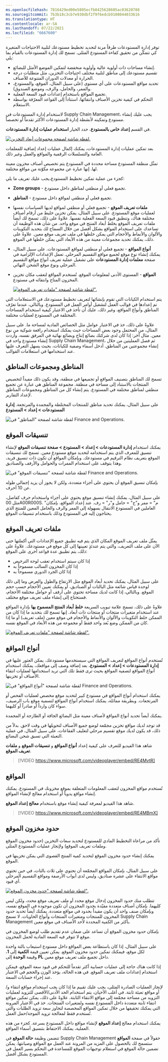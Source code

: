 ```yaml
---
ms.openlocfilehash: 7816429ed00e5805ecfb8425628605ac03620788
ms.sourcegitcommit: 7b3b18c3cb7e930dbf2f9f6edcb9108044033616
ms.translationtype: HT
ms.contentlocale: ar-SA
ms.lasthandoff: 07/22/2021
ms.locfileid: "6667600"
---
```

توفر إدارة المستودعات طرقاً مرنة لتحديد تخطيط مستودعك لتلبية الاحتياجات المتغيرة كي تتمكّن من تحقيق كفاءة المستودع المثلى. تسمح لك إدارة المستودعات بالقيام بما يلي: 

-   إنشاء مساحات ذات أولوية عالية وأولوية منخفضة لتمكين الموضع الأمثل للبضائع.
-   تقسيم مستودعك إلى مناطق لتلبية مختلف احتياجات التخزين، مثل متطلبات درجة الحرارة أو معدلات الدوران المتنوعة للأصناف.
-   تحديد مواقع المستودعات على أي مستوى (على سبيل المثال، الموقع، والمستودع، والممر، والحامل، والرف، وموضع الصندوق).
-   تجميع المواقع باستخدام إعدادات قيود السعة الفعلية.
-   التحكم في كيفية تخزين الأصناف وانتقائها، استناداً إلى القواعد المعرّفة بواسطة الاستعلام.

لاستخدام إدارة المستودعات في Supply Chain Management، يجب عليك إنشاء مستودع وتمكينه لأنشطة إدارة المستودعات الأكثر تقدماً أو تخصصاً.

في القسم **إعداد خاص بالمستودع**، حدد الخيار **استخدام عمليات إدارة المستودعات**.

[![لقطة شاشة لصفحة مجموعات أبعاد التخزين.](../media/storage-dimension-groups.png)](../media/storage-dimension-groups.png#lightbox)


بعد تمكين عمليات إدارة المستودعات، يمكنك إكمال عمليات إعداد إضافية للمعلمات العامة والتسلسلات الرقمية‬ والمواقع والعمل وغير ذلك.

تمثّل منطقة المستودع مساحة محددة في المستودع يتم تخصيص أصناف مخزون معينة لها. إنها عبارة عن مجموعة مكوّنة من مواقع مختلفة.

كجزء من عملية تمكين تخطيط المستودع،يجب عليك تعريف ما يلي:

-   **Zone groups** - تجميع فعلي أو منطقي لمناطق داخل مستودع.
-   **المناطق‏‎** - تجميع فعلي أو منطقي لمواقع داخل مستودع.
-   **ملفات تعريف الموقع‬** - تجميع فعلي أو منطقي لمواقع لديها السياسات نفسها لعمليات موقع المستودع. على سبيل المثال، يمكن تخزين خليط من أرقام أصناف مختلفة هناك، وتنطبق قيود السعة الفعلية نفسها. علاوةً على ذلك، تسمح لك أيضاً ملفات تعريف الموقع‬ بخلط أبعاد المنتج في موقع واحد. من شأن هذه الوظيفة أن تساعدك على استخدام المواقع بشكل أفضل من خلال السماح لك بتحديد التكوينات والألوان والأنماط والأحجام التي يمكن خلطها في ملف تعريف موقع معين. علاوةً على ذلك، يمكنك تحديد مجموعات معينة من هذه الأبعاد التي يمكن خلطها في الموقع. 
-   **أنواع المواقع** - تجميع فعلي أو منطقي لمواقع المستودعات. على سبيل المثال، يمكنك إنشاء نوع موقع لجميع مواقع التقسيم المرحلي. تعمل الإعدادات الإلزامية في صفحة **معلمات إدارة المستودعات** على تشغيل عملية تعريف أنواع مواقع التقسيم المرحلي ونوع موقع الشحن النهائي.
-   **المواقع** - المستوى الأدنى لمعلومات الموقع. تُستخدم المواقع لتعقب مكان تخزين المخزون المتاح وانتقائه في مستودع.

    [![لقطة شاشة لصفحة "ملفات تعريف الموقع".](../media/location-profiles.png)](../media/location-profiles.png#lightbox)

يتم استخدام الكيانات التي تقوم بإنشائها لتعريف تخطيط مستودعك في الاستعلامات التي تم إعدادها في قوالب العمل لتشغيل أوامر العمل في المستودع. وبالتالي، عندما تعرّف المناطق وأنواع المواقع، وغير ذلك، عليك أن تأخذ في الاعتبار كيفية استخدام المساحات المختلفة في المستودع لعمليات مختلفة.

علاوةً على ذلك، خذ في الاعتبار عوامل مثل الخصائص المادية لمساحة ما. على سبيل المثال، من المحتمل وجود بعض المساحات حيث يمكنك استخدام رافعة شوكية من نوع معين. مثال آخر: إذا كان لدى شركتك بضائع إنتاج وبضائع نهائية في المرفق نفسه، وأردت إنشاء مستودع واحد في Supply Chain Management، ثم فصل العمليتين من خلال إنشاء مجموعتين من المناطق. أدخل أسماء وصفية للكيانات، بحيث يسهل التعرف عليها عند استخدامها في استعلامات القوالب.‬

## <a name="zones-and-zone-groups"></a>المناطق ومجموعات المناطق 

تسمح لك المناطق بتصنيف المواقع أو تجميعها في منطقة، وقد يكون ذلك مفيداً لتخصيص المنتجات بالاستناد إلى مساحة في منطقة. مجموعة المناطق هي عبارة عن تجميع منطقي لمناطق مختلفة في المستودع. يتم إنشاء كل من المناطق ومجموعات المناطق لإعداد التقارير.

على سبيل المثال، يمكنك تحديد مناطق للمنتجات المختلطة والمجمدة والمرتجعة. **إدارة المستودعات > إعداد > المستودع**

![لقطة شاشة لصفحة "المناطق" في Finance and Operations.](../media/zones-1.png)

## <a name="location-formats"></a>تنسيقات الموقع  

يمكنك استخدام **إدارة المستودعات > إعداد > المستودع > صفحة تنسيقات الموقع** لإنشاء تنسيق للمعرف الذي يتم استخدامه لتحديد موقع مستودع معين. تسمح لك تنسيقات الموقع بتعريف نظام الترقيم في مستودعك. وبإمكان المواقع أن تكون ذات تنسيق فريد، وهذا يتوقف على استخدام الممرات والحوامل والأرفف والصناديق.


![لقطة شاشة لصفحة "تنسيقات الموقع" في Finance and Operations.](../media/location-format.png)


بإمكان تنسيق الموقع أن يحتوي على أجزاء متعددة، ولكن لا يجوز أن يزيد إجمالي طوله عن 10 أحرف.

على سبيل المثال، يمكنك إنشاء تنسيق موقع يحتوي على أجزاء واستخدام حرف كفاصل، مثل 00A00R000S. "م" = ممر و"ح" = حامل و"ر" = رف.  عند إعداد المواقع، بإمكان العاملين في المستودع الانتقال بسهولة إلى الممر والرف والحامل المعين للمنتج الذي يحتاجون إليه في المستودع وذلك باستخدام تنسيقات الموقع. 


## <a name="location-profiles"></a>ملفات تعريف الموقع 

يمثّل ملف تعريف الموقع المكان الذي يتم فيه تطبيق جميع الإعدادات التي أكملتها حتى الآن على ملف التعريف، والتي يتم عندئذٍ تعيينها إلى كل موقع في مستودعك. علاوةً على ذلك، يتم تطبيق عدة قواعد أخرى على الموقع:

-   إذا كان سيتم استخدام تعقب لوحة الترخيص
-   إذا كان المخزون السالب مسموحاً به
-   إذا كان الجرد الدوري مسموحاً به

على سبيل المثال، يمكنك تحديد أبعاد الموقع مثل الارتفاع والطول والعرض وما إلى ذلك لوحدة قياس شائعة مثل البالتات أو الصناديق، أو يمكنك تعيين الأحجام حسب حجم الموقع. وبالتالي، إذا كانت لديك مساحة تحتوي على أرفف أو حوامل مختلفة الأحجام، فستحتاج إلى إنشاء ملف تعريف موقع مختلف.

علاوةً على ذلك، تسمح علامة تبويب السريعة **خلط أبعاد المنتج المسموح بها‬** بإدارة المواقع عند استخدام متغيرات منتجات أو منتجات ذات أبعاد. إنها تسمح لك بتحديد ما إذا كان من الممكن خلط التكوينات والألوان والأنماط والأحجام في موقع معين (ملف تعريف) أو ما إذا كان من الممكن وضع بُعد واحد فقط أو مجموعة من هذه الأبعاد في الموقع نفسه.

[ ![لقطة شاشة لصفحة "ملفات تعريف الموقع".](../media/location-profiles-ss.png) ](../media/location-profiles-ss.png#lightbox)

## <a name="location-types"></a>أنواع المواقع  

تُستخدم أنواع المواقع لتعريف المواقع التي سيستخدمها مستودعك. يمكن العثور عليها في **إدارة المستودعات > إعداد > المستودع**، بعد إضافة وصف إلى مواقعك، يمكنك استخدام أنواع المواقع لتصفية المواقع بحيث ترى فقط تلك التي تريد استخدامها لعمليات انتقاء الأصناف أو تخزينها. 

![لقطة شاشة لصفحة "أنواع المواقع" في Finance and Operations.](../media/location-types.png)

يمكنك استخدام أنواع المواقع في مستودع كبير لتحديد موقع مخصص لعمليات الفحص أو المرتجعات. وبطريقة مماثلة، يمكنك استخدام أنواع المواقع لتسمية موقع باب الرصيف، سواء كان وارداً أو صادراً أو كليهما.

يمكنك أيضاً تحديد أنواع المواقع لأصناف معينة مثل البضائع الجافة أو الطازجة أو المجمدة.

قد توجد لديك مواقع تخزين مجمّعة لوضع جميع الأصناف لتحويلها في وقت لاحق. بدلاً من ذلك، قد يكون لديك موقع تقسيم مرحلي لتغليف الفقاعات، على سبيل المثال، في عملية التعبئة التي تسبق شحن البضائع.

شاهد هذا الفيديو للتعرف على كيفية إعداد **أنواع المواقع** و **تنسيقات الموقع‬** و **ملفات تعريف الموقع‬**.
 > [!VIDEO https://www.microsoft.com/videoplayer/embed/RE4MvtR]


## <a name="locations"></a>المواقع  

تُستخدم مواقع المخزون لتعقب المعلومات المتعلقة بموقع مخزونك في المستودع. يمكنك إنشاء مواقع يدوياً أو استخدام معالج لإنشاء المواقع.

شاهد هذا الفيديو لمعرفة كيفية إنشاء موقع باستخدام **معالج إعداد الموقع**.
 > [!VIDEO https://www.microsoft.com/videoplayer/embed/RE4MBmX]

## <a name="location-stocking-limits"></a>حدود مخزون الموقع

تأكد من مراعاة التخطيط المادي للمستودع لتحديد سعات التخزين (حدود مخزون الموقع وملفات تعريف الموقع) ولإنجاز عمليات المستودع المثلى.

يمكنك إنشاء حدود مخزون الموقع لتحديد كمية المنتج القصوى التي يمكن تخزينها في الموقع.

على سبيل المثال، بإمكان المواقع المجمّعة أن تحتوي على ثلاث بالتات، في حين تحتوي مواقع الانتقاء على عشرة صناديق، وليس لدى أبواب الأرصفة ومواقع التقسيم المرحلي أي قيود.

[![لقطة شاشة لصفحة "حدود مخزون الموقع‬".](../media/location-stock-limit.png)](../media/location-stock-limit.png#lightbox)

تتطلب منك حدود المخزون إدخال موقع محدد أو ملف تعريف موقع محدد، ولكن ليس كليهما. بإمكان أصناف متعددة مقيّدة بحدود المخزون أن تكون موجودة في الموقع نفسه، وبإمكان صنف واحد أن يكون مقيداً بحدود في مواقع متعددة. يمكنك أيضاً تحديد حدود المخزون للمنتجات ومتغيرات المنتجات وأنواع الحاويات. لا تسمح Supply Chain Management بأكثر من الكمية المحددة لأحد الأصناف في موقع معين.

بإمكان حدود مخزون الموقع أن تساعد على ضمان عدم تقديم طلب لوضع المخزون في موقع لا تتوفر فيه السعة المادية لحمل المخزون.

على سبيل المثال، إذا كان باستطاعة بعض المواقع داخل مستودع استيعاب بالتة واحدة لكل موقع، فيمكنك تمكين حدود مخزون الموقع.
يمكن تعيين قيمة **الكمية** إلى **1**، وقيمة **الوحدة** إلى **PL** داخل تجميع ملف تعريف موقع معين.

إذا كانت هناك حاجة إلى عمليات حسابية أكثر تقدماً للتحكم في قيود سعة الموقع، فيمكن استخدام إعدادات ملف تعريف الموقع. في هذه الحالة، يؤخذ الوزن والحجم في الاعتبار عند إجراء حسابات السعة.

لإنجاز العمليات الصادرة المثلى، يجب عليك تقييم ما إذا كان يجب استخدام مواقع انتقاء و/أو مواقع تعبئة ثابتة. في أغلب الأحيان، يتم استخدام الحد الأدنى/الأقصى للتزويد لعمليات التزويد من مساحة مجمّعة إلى مواقع الانتقاء الثابتة. علاوةً على ذلك، يمكن تمكين مواقع انتقاء ثابتة متعددة داخل المستودع نفسه ولمتغيرات المنتجات. خذ في الاعتبار المرونة التي يمكنك تحقيقها من خلال تمكين المواقع المخصصة لتجاوز سعة تزويد الطلبات والتي تُستخدم فقط لمعالجة تزويد الموجة/حمل العمل.

يمكنك استخدام معالج **إعداد الموقع** لإنشاء مواقع داخل المستودع بسرعة. كجزء من هذه العملية، يمكنك الاحتفاظ بتنسيق أسماء المواقع.

تتضمن وظيفة **حالة الموقع** في Supply Chain Management حقولاً في صفحة **المواقع** ستسمح لك بالحصول على المزيد من المرونة عند العمل مع المواقع وصيانتها. يمكن تضمين حالة الموقع في استعلام توجيهات الموقع للمساعدة في التحكم بسير العمل في المستودع بشكل أفضل. 
